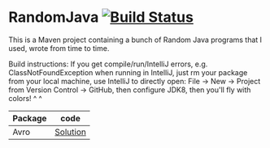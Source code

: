 # RandomJava [![Build Status](https://travis-ci.org/fishercoder1534/RandomJava.svg?branch=master)](https://travis-ci.org/fishercoder1534/RandomJava)
This is a Maven project containing a bunch of Random Java programs that I used, wrote from time to time.

Build instructions:
If you get compile/run/IntelliJ errors, e.g. ClassNotFoundException when running in IntelliJ, just rm your package from your local machine, use IntelliJ to directly open:
File -> New -> Project from Version Control -> GitHub, then configure JDK8, then you'll fly with colors! ^ ^

|      Package   |   code
|----------------|---------------
|Avro|[Solution](../master/src/main/avro)
